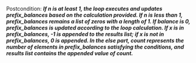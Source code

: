 Postcondition: ***If n is at least 1, the loop executes and updates prefix_balances based on the calculation provided. If n is less than 1, prefix_balances remains a list of zeros with a length of 1. If balance is 0, prefix_balances is updated according to the loop calculation. If x is in prefix_balances, -1 is appended to the results list; if x is not in prefix_balances, 0 is appended. In the else part, count represents the number of elements in prefix_balances satisfying the conditions, and results list contains the appended value of count.***
